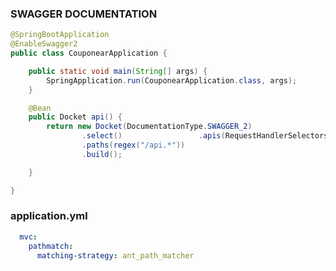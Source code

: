 ### SWAGGER DOCUMENTATION

`````java
@SpringBootApplication
@EnableSwagger2
public class CouponearApplication {

	public static void main(String[] args) {
		SpringApplication.run(CouponearApplication.class, args);
	}

	@Bean
	public Docket api() {
		return new Docket(DocumentationType.SWAGGER_2)
				.select()                 .apis(RequestHandlerSelectors.basePackage("com.alper"))
				.paths(regex("/api.*"))
				.build();

	}

}
```````

### application.yml
`````yml
  mvc:
    pathmatch:
      matching-strategy: ant_path_matcher
``````


